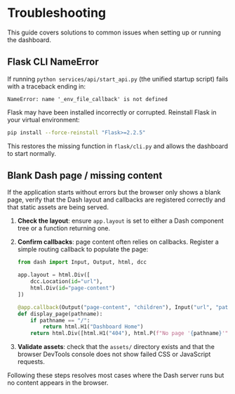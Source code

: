 # Troubleshooting

This guide covers solutions to common issues when setting up or running the dashboard.

## Flask CLI NameError

If running `python services/api/start_api.py` (the unified startup script) fails with a traceback ending in:

```
NameError: name '_env_file_callback' is not defined
```

Flask may have been installed incorrectly or corrupted. Reinstall Flask in your virtual environment:

```bash
pip install --force-reinstall "Flask>=2.2.5"
```

This restores the missing function in `flask/cli.py` and allows the dashboard to start normally.

## Blank Dash page / missing content

If the application starts without errors but the browser only shows a blank page,
verify that the Dash layout and callbacks are registered correctly and that
static assets are being served.

1. **Check the layout**: ensure `app.layout` is set to either a Dash component
   tree or a function returning one.

2. **Confirm callbacks**: page content often relies on callbacks. Register a
   simple routing callback to populate the page:

   ```python
   from dash import Input, Output, html, dcc

   app.layout = html.Div([
       dcc.Location(id="url"),
       html.Div(id="page-content")
   ])

   @app.callback(Output("page-content", "children"), Input("url", "pathname"))
   def display_page(pathname):
       if pathname == "/":
           return html.H1("Dashboard Home")
       return html.Div([html.H1("404"), html.P(f"No page '{pathname}'")])
   ```

3. **Validate assets**: check that the `assets/` directory exists and that the
   browser DevTools console does not show failed CSS or JavaScript requests.

Following these steps resolves most cases where the Dash server runs but no
content appears in the browser.
